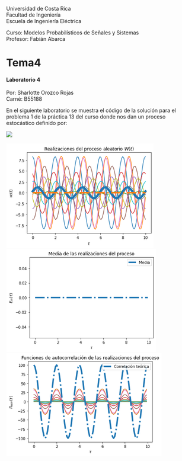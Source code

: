 Universidad de Costa Rica  
Facultad de Ingeniería  
Escuela de Ingeniería Eléctrica  

Curso: Modelos Probabilísticos de Señales y Sistemas  
Profesor: Fabián Abarca  

# Tema4 
#### Laboratorio 4 ####


Por: Sharlotte Orozco Rojas  
Carné: B55188  


En el siguiente laboratorio se muestra el código de la solución para el problema 1 de la práctica 13 del curso
donde nos dan un proceso estocástico definido por:  

<img src="https://latex.codecogs.com/svg.latex?W(t)=Xcos(\omega_0t)+Ysin(\omega_0t)"/>  




![GitHub ProcesoAleatorio](/ProcesoAleatorio.png)
![GitHub Media](/Media.png)
![GitHub Autocorrelacion](/Autocorrelación.png)
